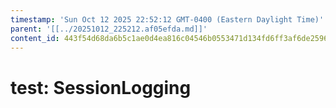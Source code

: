 ```yaml
---
timestamp: 'Sun Oct 12 2025 22:52:12 GMT-0400 (Eastern Daylight Time)'
parent: '[[../20251012_225212.af05efda.md]]'
content_id: 443f54d68da6b5c1ae0d4ea816c04546b0553471d134fd6ff3af6de259626bc1
---
```


# test: SessionLogging
